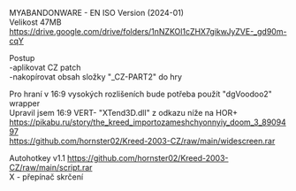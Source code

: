 MYABANDONWARE - EN ISO Version (2024-01)
<br/>
Velikost 47MB https://drive.google.com/drive/folders/1nNZKOl1cZHX7gikwJyZVE-_gd90m-cqY

Postup
<br/>
-aplikovat CZ patch
<br/>
-nakopírovat obsah složky "_CZ-PART2" do hry

Pro hraní v 16:9 vysokých rozlišeních bude potřeba použít "dgVoodoo2" wrapper
<br/>
Upravil jsem 16:9 VERT- "XTend3D.dll" z odkazu níže na HOR+
<br/>
https://pikabu.ru/story/the_kreed_importozameshchyonnyiy_doom_3_8909497
<br/>
https://github.com/hornster02/Kreed-2003-CZ/raw/main/widescreen.rar

Autohotkey v1.1 https://github.com/hornster02/Kreed-2003-CZ/raw/main/script.rar
<br/>
X - přepínač skrčení
